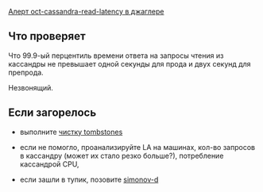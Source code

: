[Алерт oct-cassandra-read-latency в джаглере](https://juggler.yandex-team.ru/aggregate_checks/?query=service%3Doct-cassandra-read-latency)

## Что проверяет

Что 99.9-ый перцентиль времени ответа на запросы чтения из кассандры не превышает одной секунды для прода и двух секунд для препрода.

Незвонящий.

## Если загорелось

- выполните [чистку tombstones](https://wiki.yandex-team.ru/cloud/devel/sdn/duty/cassandra-tombstones-accumulation/)

- если не помогло, проанализируйте LA на машинах, кол-во запросов в кассандру (может их стало резко больше?), потребление кассандрой CPU,

- если зашли в тупик, позовите [simonov-d](https://staff.yandex-team.ru/simonov-d)